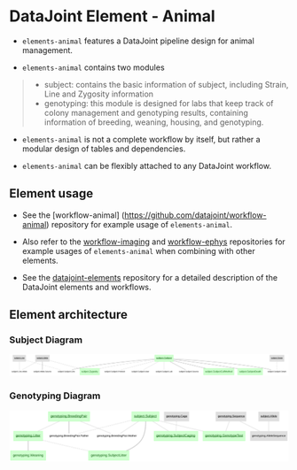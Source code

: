 # DataJoint Element - Animal

+ `elements-animal` features a DataJoint pipeline design for animal management.

+ `elements-animal` contains two modules
>+ subject: contains the basic information of subject, including Strain, Line and Zygosity information
>+ genotyping: this module is designed for labs that keep track of colony management and genotyping results, containing information of breeding, weaning, housing, and genotyping.

+ `elements-animal` is not a complete workflow by itself, but rather a modular design of tables and dependencies.

+ `elements-animal` can be flexibly attached to any DataJoint workflow.

## Element usage

+ See the [workflow-animal] (https://github.com/datajoint/workflow-animal) repository for example usage of `elements-animal`.

+ Also refer to the [workflow-imaging](https://github.com/datajoint/workflow-imaging) and [workflow-ephys](https://github.com/datajoint/workflow-ephys) repositories for example usages of `elements-animal` when combining with other elements.

+ See the [datajoint-elements](https://github.com/datajoint/datajoint-elements) repository for a detailed description of the DataJoint elements and workflows.

## Element architecture

### Subject Diagram
![subject diagram](images/subject_diagram.svg)

### Genotyping Diagram
![genotyping diagram](images/genotyping_diagram.svg)

